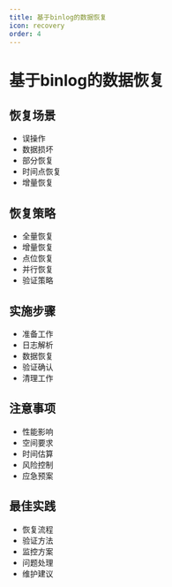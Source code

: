 ```yaml
---
title: 基于binlog的数据恢复
icon: recovery
order: 4
---
```


# 基于binlog的数据恢复

## 恢复场景
- 误操作
- 数据损坏
- 部分恢复
- 时间点恢复
- 增量恢复

## 恢复策略
- 全量恢复
- 增量恢复
- 点位恢复
- 并行恢复
- 验证策略

## 实施步骤
- 准备工作
- 日志解析
- 数据恢复
- 验证确认
- 清理工作

## 注意事项
- 性能影响
- 空间要求
- 时间估算
- 风险控制
- 应急预案

## 最佳实践
- 恢复流程
- 验证方法
- 监控方案
- 问题处理
- 维护建议
